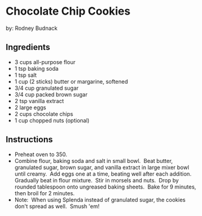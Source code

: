 # Chocolate Chip Cookies
by: Rodney Budnack

## Ingredients
* 3 cups all-purpose flour
* 1 tsp baking soda
* 1 tsp salt
* 1 cup (2 sticks) butter or margarine, softened
* 3/4 cup granulated sugar
* 3/4 cup packed brown sugar
* 2 tsp vanilla extract
* 2 large eggs
* 2 cups chocolate chips
* 1 cup chopped nuts (optional) 

## Instructions
* Preheat oven to 350.
* Combine flour, baking soda and salt in small bowl.  Beat butter, granulated sugar, brown sugar, and vanilla extract in large mixer bowl until creamy.  Add eggs one at a time, beating well after each addition. Gradually beat in flour mixture.  Stir in morsels and nuts.  Drop by rounded tablespoon onto ungreased baking sheets.  Bake for 9 minutes, then broil for 2 minutes. 
* Note:  When using Splenda instead of granulated sugar, the cookies don't spread as well.  Smush 'em!